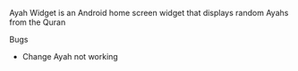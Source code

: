 Ayah Widget is an Android home screen widget that displays random Ayahs from the Quran 

Bugs
- Change Ayah not working
